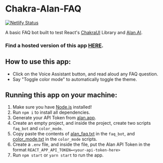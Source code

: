 # Chakra-Alan-FAQ

[![Netlify Status](https://api.netlify.com/api/v1/badges/65476322-7e86-4e83-ab93-844acbed0cc6/deploy-status)](https://app.netlify.com/sites/chakra-alan-faq/deploys)

A basic FAQ bot built to test React's [ChakraUI](https://chakra-ui.com/) Library and [Alan.AI](alan.app).

### Find a hosted version of this app [HERE](https://chakra-alan-faq.netlify.app/).

## How to use this app:
- Click on the Voice Assistant button, and read aloud any FAQ question.
- Say "Toggle color mode" to automatically toggle the theme.

## Running this app on your machine:
1. Make sure you have [Node.js](https://nodejs.org/en/) installed!
2. Run ```npm i``` to install all dependencies.
3. Generate your API Token from [alan.app](alan.app).
4. Create an empty project, and inside the project, create two scripts ```faq_bot``` and ```color_mode```.
5. Copy paste the contents of [alan_faq.txt](https://github.com/IAmOZRules/Chakra-Alan-FAQ/blob/main/alan_faq.txt) in the ```faq_bot```, and [color_mode.txt](https://github.com/IAmOZRules/Chakra-Alan-FAQ/blob/main/color_mode.txt) in the ```color_mode``` scripts.
6. Create a ```.env``` file, and inside the file, put the Alan API Token in the format ```REACT_APP_API_TOKEN=<your-api-token-here>```
7. Run ```npm start``` or ```yarn start``` to run the app.
